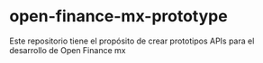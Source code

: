 # open-finance-mx-prototype
Este repositorio tiene el propósito de crear prototipos APIs para el desarrollo de Open Finance mx
